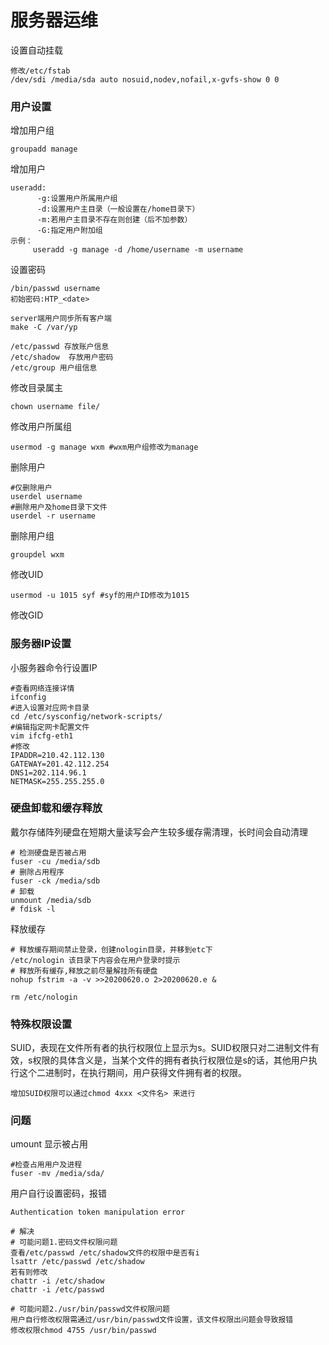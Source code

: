 # 服务器运维

设置自动挂载

    修改/etc/fstab
    /dev/sdi /media/sda auto nosuid,nodev,nofail,x-gvfs-show 0 0

### 用户设置

增加用户组

    groupadd manage

增加用户

    useradd:
          -g:设置用户所属用户组
          -d:设置用户主目录（一般设置在/home目录下）
          -m:若用户主目录不存在则创建（后不加参数）
          -G:指定用户附加组
    示例：
         useradd -g manage -d /home/username -m username 

设置密码

    /bin/passwd username
    初始密码:HTP_<date>

    server端用户同步所有客户端
    make -C /var/yp
    
    /etc/passwd 存放账户信息
    /etc/shadow  存放用户密码
    /etc/group 用户组信息

修改目录属主

    chown username file/

修改用户所属组

    usermod -g manage wxm #wxm用户组修改为manage

删除用户

    #仅删除用户
    userdel username
    #删除用户及home目录下文件
    userdel -r username

删除用户组

    groupdel wxm    

修改UID

    usermod -u 1015 syf #syf的用户ID修改为1015

修改GID

### 服务器IP设置

小服务器命令行设置IP

    #查看网络连接详情
    ifconfig
    #进入设置对应网卡目录
    cd /etc/sysconfig/network-scripts/
    #编辑指定网卡配置文件
    vim ifcfg-eth1
    #修改
    IPADDR=210.42.112.130
    GATEWAY=201.42.112.254
    DNS1=202.114.96.1
    NETMASK=255.255.255.0

### 硬盘卸载和缓存释放

戴尔存储阵列硬盘在短期大量读写会产生较多缓存需清理，长时间会自动清理

    # 检测硬盘是否被占用
    fuser -cu /media/sdb
    # 删除占用程序
    fuser -ck /media/sdb
    # 卸载
    unmount /media/sdb
    # fdisk -l 

释放缓存
    
    # 释放缓存期间禁止登录，创建nologin目录，并移到etc下
    /etc/nologin 该目录下内容会在用户登录时提示
    # 释放所有缓存,释放之前尽量解挂所有硬盘
    nohup fstrim -a -v >>20200620.o 2>20200620.e &

    rm /etc/nologin

### 特殊权限设置

SUID，表现在文件所有者的执行权限位上显示为s。SUID权限只对二进制文件有效，s权限的具体含义是，当某个文件的拥有者执行权限位是s的话，其他用户执行这个二进制时，在执行期间，用户获得文件拥有者的权限。

    增加SUID权限可以通过chmod 4xxx <文件名> 来进行

### 问题

umount 显示被占用

    #检查占用用户及进程
    fuser -mv /media/sda/

用户自行设置密码，报错

    Authentication token manipulation error

    # 解决
    # 可能问题1.密码文件权限问题
    查看/etc/passwd /etc/shadow文件的权限中是否有i
    lsattr /etc/passwd /etc/shadow
    若有则修改
    chattr -i /etc/shadow
    chattr -i /etc/passwd

    # 可能问题2./usr/bin/passwd文件权限问题
    用户自行修改权限需通过/usr/bin/passwd文件设置，该文件权限出问题会导致报错
    修改权限chmod 4755 /usr/bin/passwd






